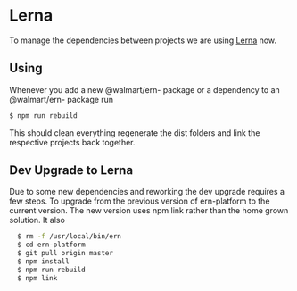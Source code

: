 Lerna
===
To manage the dependencies between projects we are using [Lerna](https://github.com/lerna/lerna) now.  


## Using

Whenever you add a new @walmart/ern- package or a dependency to an @walmart/ern- package run 
```bash
$ npm run rebuild
```
This should clean everything regenerate the dist folders and link the respective projects back together.

## Dev Upgrade to Lerna
Due to some new dependencies and reworking the dev upgrade requires a few steps.
To upgrade from the previous version of ern-platform to the current version.   The new version uses npm link rather
than the home grown solution.   It also 

```bash
  $ rm -f /usr/local/bin/ern
  $ cd ern-platform
  $ git pull origin master
  $ npm install 
  $ npm run rebuild
  $ npm link
```


